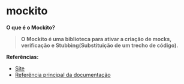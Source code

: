 # mockito

**O que é o Mockito?**
> **O Mockito é uma biblioteca para ativar a criação de mocks, verificação e Stubbing(Substituição de um trecho de código).**

**Referências:**
- [Site](https://site.mockito.org/)
- [Referência principal da documentação](https://javadoc.io/doc/org.mockito/mockito-core/latest/org/mockito/Mockito.html)
